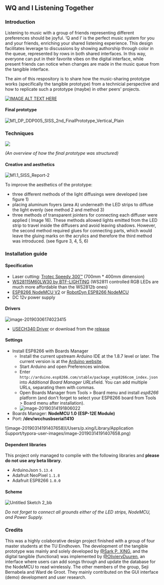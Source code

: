 ## WQ and I Listening Together

### Introduction

Listening to music with a group of friends representing different preferences should be joyful. ‘Q and I’ is the perfect music system for you and your friends, enriching your shared listening experience. This design facilitates leverage to discussions by showing authorship through color in the queue, represented by rows in both shared interfaces. In this way, everyone can put in their favorite vibes on the digital interface, while present friends can notice when changes are made in the music queue from the tangible interface. 

The aim of this respository is to share how the music-sharing prototype works (specifically the tangible prototype) from a technicial perspective and how to replicate such a prototype (maybe) in other peers' projects.

[![IMAGE ALT TEXT HERE](https://i.imgur.com/znEqw17.jpg)](https://youtu.be/OCxn1qEDHYc)

#### Final prototype 

![M1_DP_DDP005_SISS_2nd_FinalPrototype_Vertical_Plain](https://i.imgur.com/AJ943cI.jpg)

### Techniques

![](https://i.imgur.com/5FYPdit.gif)

*(An overview of how the final prototype was structured)*

#### Creative and aesthetics

![M1.1_SISS_Report-2](https://i.imgur.com/PBhvHdR.jpg)

To improve the aesthetics of the prototype:

* three different methods of the light diffusings were developed (see figure 1) 
* placing aluminum foyers (area A) underneath the LED strips to diffuse the light evenly (see method 2 and method 3)
* three methods of transparent jointers for connecting each diffuser were applied ( Image 16). These methods allowed lights emitted from the LED strip to travel inside the diffusers and avoid leaving shadows. However, the second method required glues for connecting parts, which would leave the gluing marks on the acrylics and therefore the third method was introduced. (see figure 3, 4, 5, 6)

### Installation guide

#### Specification 

* Laser cutting: [Trotec Speedy 300™](https://educationguide.tue.nl/programs/bachelor-college/majors/industrial-design/facilities/labs/generic-make-labs/dsearch-lab/) (700mm * 400mm dimension)
* [WS28115M60LW30 by BTF-LIGHTING](https://www.amazon.de/BTF-LIGHTING-300LEDs-adressierbare-Streifen-NichtWasserdicht/dp/B01CNL6CM8/ref=sr_1_2?ie=UTF8&qid=1551889870&sr=8-2&keywords=ws2811%2Bstrip%2B5m&th=1) (WS2811 controlled RGB LEDs are much more affordable than the WS2812b ones)
* [ESP8266 NodeMCU V2](https://www.tinytronics.nl/shop/nl/communicatie/rf(id)-wifi-bt/esp8266-nodemcu-v2) or [RobotDyn ESP8266 NodeMCU](https://www.tinytronics.nl/shop/nl/communicatie/rf(id)-wifi-bt/robotdyn-esp8266-nodemcu)
* DC 12v power supply

#### Drivers

![image-20190306174023415](https://i.imgur.com/5nFtvyq.png) 

* [USECH340 Driver](http://www.wch.cn/download/CH341SER_MAC_ZIP.html) or download from the [release](https://github.com/sarkrui/Music-Sharing-Prototype/releases/tag/1.1)

#### Settings

* Install ESP8266 with Boards Manager
  - Install the current upstream Arduino IDE at the 1.8.7 level or later. The current version is at the [Arduino website](http://www.arduino.cc/en/main/software).
  - Start Arduino and open Preferences window.
  - Enter `http://arduino.esp8266.com/stable/package_esp8266com_index.json` into *Additional Board Manager URLs*field. You can add multiple URLs, separating them with commas.
  - Open Boards Manager from Tools > Board menu and install *esp8266* platform (and don't forget to select your ESP8266 board from Tools > Board menu after installation).
  - ![image-20190314191806022](https://i.imgur.com/MYTImIr.png)
* Boards Manager: **NodeMCU 1.0 (ESP-12E Module)**
* Port: **/dev/wcchusbserial1410**

![image-20190314191407658](/Users/p.xing/Library/Application Support/typora-user-images/image-20190314191407658.png)



#### Dependent libraries

This project only managed to complie with the following libraries and **please do not use any beta library**.

* ArduinoJson `5.13.4`
* Adafruit NeoPixel `1.1.8`
* Adafruit ESP8266 `1.0.0`

#### Scheme

![Untitled Sketch 2_bb](https://i.imgur.com/RVKtjrP.jpg)

*Do not forget to connect all grounds either of the LED strips, NodeMCU, and Power Supply.* 

### Credits

This was a highly colaborative design project finished with a group of four master students at the TU Eindhoven. The development of the tangible prototype was mainly and solely developed by [@Sark P. XING](https://github.com/sarkrui), and the digital tangible (functional) was implemented by [@OliviervDuuren](https://github.com/OliviervDuuren), an interface where users can add songs through and update the database for the NodeMCU to read wirelessly. The other members of the group, Seji Bernabela and Ward de Groot. They mainly contributed on the GUI interface (demo) development and user research.

